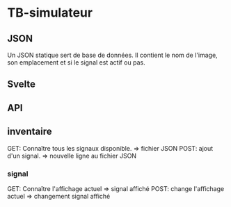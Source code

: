 # TB-simulateur

## JSON

Un JSON statique sert de base de données. Il contient le nom de l'image, son emplacement et si le signal est actif ou pas.

## Svelte

## API

## inventaire

GET: Connaître tous les signaux disponible. => fichier JSON
POST: ajout d'un signal. => nouvelle ligne au fichier JSON

### signal

GET: Connaître l'affichage actuel => signal affiché
POST: change l'affichage actuel => changement signal affiché
